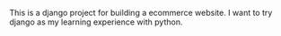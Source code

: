 This is a django project for building a ecommerce website. I want to try django as my learning experience with python. 
